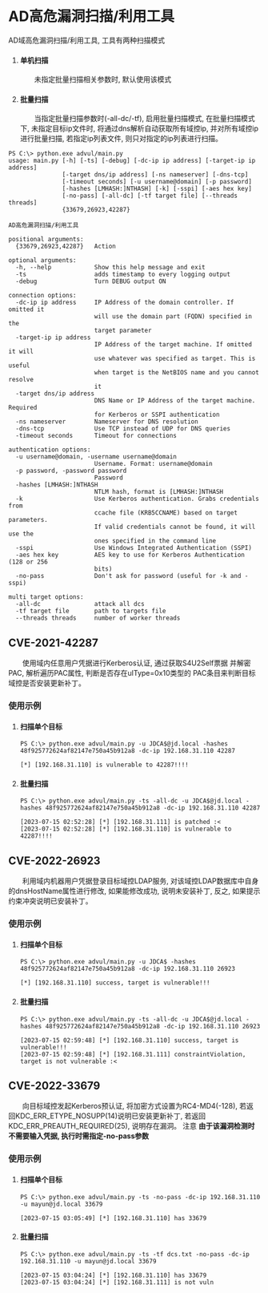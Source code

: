 # AD高危漏洞扫描/利用工具


AD域高危漏洞扫描/利用工具, 工具有两种扫描模式
1. #### 单机扫描
   &emsp;&emsp;未指定批量扫描相关参数时, 默认使用该模式
2. #### 批量扫描
    &emsp;&emsp;当指定批量扫描参数时(-all-dc/-tf), 启用批量扫描模式, 在批量扫描模式下, 未指定目标ip文件时, 将通过dns解析自动获取所有域控ip, 并对所有域控ip进行批量扫描, 若指定ip列表文件, 则只对指定的ip列表进行扫描。

```text
PS C:\> python.exe advul/main.py 
usage: main.py [-h] [-ts] [-debug] [-dc-ip ip address] [-target-ip ip address]
               [-target dns/ip address] [-ns nameserver] [-dns-tcp]
               [-timeout seconds] [-u username@domain] [-p password]
               [-hashes [LMHASH:]NTHASH] [-k] [-sspi] [-aes hex key]
               [-no-pass] [-all-dc] [-tf target file] [--threads threads]
               {33679,26923,42287}

AD高危漏洞扫描/利用工具

positional arguments:
  {33679,26923,42287}   Action

optional arguments:
  -h, --help            Show this help message and exit
  -ts                   adds timestamp to every logging output
  -debug                Turn DEBUG output ON

connection options:
  -dc-ip ip address     IP Address of the domain controller. If omitted it
                        will use the domain part (FQDN) specified in the
                        target parameter
  -target-ip ip address
                        IP Address of the target machine. If omitted it will
                        use whatever was specified as target. This is useful
                        when target is the NetBIOS name and you cannot resolve
                        it
  -target dns/ip address
                        DNS Name or IP Address of the target machine. Required
                        for Kerberos or SSPI authentication
  -ns nameserver        Nameserver for DNS resolution
  -dns-tcp              Use TCP instead of UDP for DNS queries
  -timeout seconds      Timeout for connections

authentication options:
  -u username@domain, -username username@domain
                        Username. Format: username@domain
  -p password, -password password
                        Password
  -hashes [LMHASH:]NTHASH
                        NTLM hash, format is [LMHASH:]NTHASH
  -k                    Use Kerberos authentication. Grabs credentials from
                        ccache file (KRB5CCNAME) based on target parameters.
                        If valid credentials cannot be found, it will use the
                        ones specified in the command line
  -sspi                 Use Windows Integrated Authentication (SSPI)
  -aes hex key          AES key to use for Kerberos Authentication (128 or 256
                        bits)
  -no-pass              Don't ask for password (useful for -k and -sspi)

multi target options:
  -all-dc               attack all dcs
  -tf target file       path to targets file
  --threads threads     number of worker threads

```

## CVE-2021-42287
   &emsp;&emsp;使用域内任意用户凭据进行Kerberos认证, 通过获取S4U2Self票据
并解密PAC, 解析遍历PAC属性, 判断是否存在ulType=0x10类型的
PAC条目来判断目标域控是否安装更新补丁。
### 使用示例

1. #### 扫描单个目标
    ```text
    PS C:\> python.exe advul/main.py -u JDCA$@jd.local -hashes 48f925772624af82147e750a45b912a8 -dc-ip 192.168.31.110 42287 
    
    [*] [192.168.31.110] is vulnerable to 42287!!!!
    ```

2. #### 批量扫描
   ```text
   PS C:\> python.exe advul/main.py -ts -all-dc -u JDCA$@jd.local -hashes 48f925772624af82147e750a45b912a8 -dc-ip 192.168.31.110 42287 
   
   [2023-07-15 02:52:28] [*] [192.168.31.111] is patched :<
   [2023-07-15 02:52:28] [*] [192.168.31.110] is vulnerable to 42287!!!!
   ```

## CVE-2022-26923
   &emsp;&emsp;利用域内机器用户凭据登录目标域控LDAP服务, 对该域控LDAP数据库中自身的dnsHostName属性进行修改, 如果能修改成功, 说明未安装补丁, 反之, 如果提示约束冲突说明已安装补丁。
### 使用示例

1. #### 扫描单个目标
   ```text
   PS C:\> python.exe advul/main.py -u JDCA$ -hashes 48f925772624af82147e750a45b912a8 -dc-ip 192.168.31.110 26923 
   
   [*] [192.168.31.110] success, target is vulnerable!!!
   ```
2. #### 批量扫描
   ```text
   PS C:\> python.exe advul/main.py -ts -all-dc -u JDCA$@jd.local -hashes 48f925772624af82147e750a45b912a8 -dc-ip 192.168.31.110 26923 

   [2023-07-15 02:59:48] [*] [192.168.31.110] success, target is vulnerable!!!
   [2023-07-15 02:59:48] [*] [192.168.31.111] constraintViolation, target is not vulnerable :<
   ```

## CVE-2022-33679
   &emsp;&emsp;向目标域控发起Kerberos预认证, 将加密方式设置为RC4-MD4(-128), 若返回KDC_ERR_ETYPE_NOSUPP(14)说明已安装更新补丁, 若返回KDC_ERR_PREAUTH_REQUIRED(25), 说明存在漏洞。
   注意 **由于该漏洞检测时不需要输入凭据, 执行时需指定-no-pass参数**
### 使用示例

1. #### 扫描单个目标
   ```text
   PS C:\> python.exe advul/main.py -ts -no-pass -dc-ip 192.168.31.110 -u mayun@jd.local 33679 

   [2023-07-15 03:05:49] [*] [192.168.31.110] has 33679
   ```
2. #### 批量扫描
   ```text
   PS C:\> python.exe advul/main.py -ts -tf dcs.txt -no-pass -dc-ip 192.168.31.110 -u mayun@jd.local 33679 

   [2023-07-15 03:04:24] [*] [192.168.31.110] has 33679
   [2023-07-15 03:04:24] [*] [192.168.31.111] is not vuln
   ```
